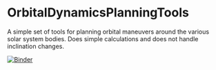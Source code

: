 # OrbitalDynamicsPlanningTools
A simple set of tools for planning orbital maneuvers around the various solar system bodies. Does simple calculations and does not handle inclination changes.

[![Binder](https://mybinder.org/badge_logo.svg)](https://mybinder.org/v2/gh/EEAbbuhl/OrbitalDynamicsPlanningTools/master?labpath=OrbitalDynamicsPlanningTools.ipynb)

